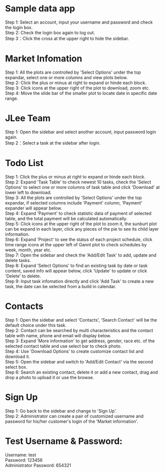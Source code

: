 # Sample data app    

Step 1: Select an account, input your username and password and check the login box.  
Step 2: Check the login box again to log out.  
Step 3：Click the cross at the upper right to hide the sidebar.   

# Market Infomation  
Step 1: All the plots are controlled by 'Select Options' under the top expandar, select one or more columns and view plots below.  
Step 2: Click the plus or minus at right to expand or hinde each block.  
Step 3: Click icons at the upper right of the plot to download, zoom etc.  
Step 4: Move the slide bar of the smaller plot to locate date in specific date range.  

# JLee Team  
Step 1: Open the sidebar and select another account, input password login again.   
Step 2：Select a task at the sidebar after login.  
  # Todo List  
  Step 1: Click the plus or minus at right to expand or hinde each block.  
  Step 2: Expand 'Task Table' to check newest 10 tasks, check the 'Select Options' to select one or more columns of task table and click 'Download' at lower left to download.   
  Step 3: All the plots are controlled by 'Select Options' under the top expandar, if selected columns include 'Payment' column, 'Payment' expander will appear below.  
  Step 4: Expand 'Payment' to check statistic data of payment of selected table, and the total payment will be calculated automatically.  
  Step 5: Click icons at the upper right of the plot to zoom it, the sunburt plot can be expand in each layer, click any pieces of the pie to see its child layer information.   
  Step 6: Expand 'Project' to see the status of each project schedule, click time range icons at the upper left of Gannt plot to check schedules by week, month, year etc.  
  Step 7: Open the sidebar and check the 'Add/Edit Task' to add, update and delete tasks.   
  Step 8: Expand 'Select Options' to find an existing task by date or task content, saved info will appear below, click 'Update' to update or click 'Delete' to delete.  
  Step 9: Input task infomation directly and click 'Add Task' to create a new task, the date can be selected from a build in calendar.  
  # Contacts  
  Step 1: Open the sidebar and select 'Contacts', 'Search Contact' will be the default choice under this task.  
  Step 2: Contact can be searched by multi characteristics and the contact table with name, phone and email will display below.  
  Step 3: Expand 'More information' to get address, gender, race etc. of the selected contact table and use select bar to check photo.  
  Step 4: Use 'Download Options' to create customize contact list and download it.  
  Step 5: Open the sidebar and switch to 'Add/Edit Contact' via the second select box.  
  Step 6: Search an existing contact, delete it or add a new contact, drag and drop a photo to upload it or use the browse.  
  # Sign Up  
  Step 1: Go back to the sidebar and change to 'Sign Up'.  
  Step 2: Administrator can create a pair of customized username and password for his/her customer's login of the 'Market information'.  
  
  
 # Test Username & Password:  
 Username: test  
 Password: 123456  
 Administrator Password: 654321  
  
  
  
